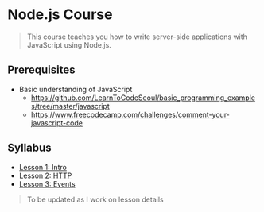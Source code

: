 # Node.js Course

> This course teaches you how to write server-side applications with JavaScript using Node.js.

## Prerequisites
- Basic understanding of JavaScript
	- https://github.com/LearnToCodeSeoul/basic_programming_examples/tree/master/javascript
	- https://www.freecodecamp.com/challenges/comment-your-javascript-code

## Syllabus
- [Lesson 1: Intro](/lesson1/)
- [Lesson 2: HTTP](/lesson2/)
- [Lesson 3: Events](/lesson3/)

> To be updated as I work on lesson details
